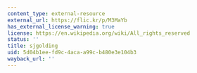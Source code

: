 ```yaml
---
content_type: external-resource
external_url: https://flic.kr/p/M3MaYb
has_external_license_warning: true
license: https://en.wikipedia.org/wiki/All_rights_reserved
status: ''
title: sjgolding
uid: 5d04b1ee-fd9c-4aca-a99c-b480e3e104b3
wayback_url: ''
---
```

